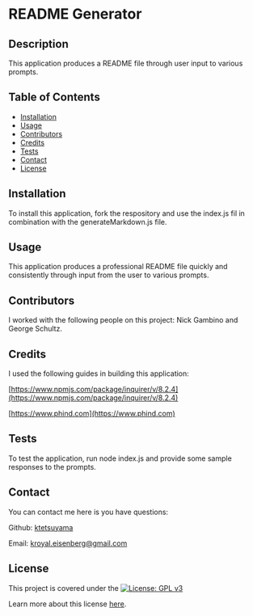 # README Generator

## Description

This application produces a README file through user input to various prompts.

## Table of Contents

- [Installation](#installation)
- [Usage](#usage)
- [Contributors](#contributors)
- [Credits](#credits)
- [Tests](#tests)
- [Contact](#contact)
- [License](#license)

## Installation

To install this application, fork the respository and use the index.js fil in combination with the generateMarkdown.js file.

## Usage

This application produces a professional README file quickly and consistently through input from the user to various prompts.

## Contributors

I worked with the following people on this project:
Nick Gambino and George Schultz.

## Credits

I used the following guides in building this application:

[https://www.npmjs.com/package/inquirer/v/8.2.4](https://www.npmjs.com/package/inquirer/v/8.2.4)

[https://www.phind.com](https://www.phind.com)

## Tests

To test the application, run node index.js and provide some sample responses to the prompts.

## Contact

You can contact me here is you have questions:

Github: [ktetsuyama](https://github.com/ktetsuyama)

Email: [kroyal.eisenberg@gmail.com](mailto:kroyal.eisenberg@gmail.com)

## License

This project is covered under the [![License: GPL v3](https://img.shields.io/badge/License-GPLv3-blue.svg)](https://www.gnu.org/licenses/gpl-3.0)

Learn more about this license [here](https://www.gnu.org/licenses/gpl-3.0).
